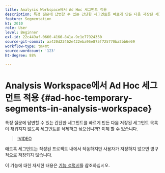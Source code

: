 ```yaml
---
title: Analysis Workspace에서 Ad Hoc 세그먼트 적용
description: 특정 질문에 답변할 수 있는 간단한 세그먼트를 빠르게 만든 다음 저장된 세그먼트 목록이 채워지지 않도록 세그먼트를 삭제하고 싶으십니까? 이제 할 수 있습니다.
feature: Segmentation
kt: 2010
role: User
level: Beginner
exl-id: 22c449af-0660-4166-841a-9c1e77924350
source-git-commit: aa420d23462e422eba96e875f725770ba2bb6e69
workflow-type: tm+mt
source-wordcount: '123'
ht-degree: 88%

---
```


# Analysis Workspace에서 Ad Hoc 세그먼트 적용 {#ad-hoc-temporary-segments-in-analysis-workspace}

특정 질문에 답변할 수 있는 간단한 세그먼트를 빠르게 만든 다음 저장된 세그먼트 목록이 채워지지 않도록 세그먼트를 삭제하고 싶으십니까? 이제 할 수 있습니다.

>[!VIDEO](https://video.tv.adobe.com/v/23978/?quality=12)

애드혹 세그먼트는 작성된 프로젝트 내에서 작동하지만 사용자가 저장하지 않으면 영구적으로 저장되지 않습니다.

이 기능에 대한 자세한 내용은 [기능 설명서](https://experienceleague.adobe.com/docs/analytics/analyze/analysis-workspace/components/segments/ad-hoc-segments.html?lang=ko-KR)를 참조하십시오.
